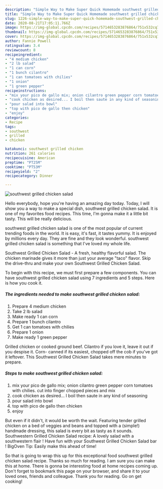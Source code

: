 ```yaml
---
description: "Simple Way to Make Super Quick Homemade southwest grilled chicken salad"
title: "Simple Way to Make Super Quick Homemade southwest grilled chicken salad"
slug: 1226-simple-way-to-make-super-quick-homemade-southwest-grilled-chicken-salad
date: 2020-08-21T17:05:11.766Z
image: https://img-global.cpcdn.com/recipes/5714653283876864/751x532cq70/southwest-grilled-chicken-salad-recipe-main-photo.jpg
thumbnail: https://img-global.cpcdn.com/recipes/5714653283876864/751x532cq70/southwest-grilled-chicken-salad-recipe-main-photo.jpg
cover: https://img-global.cpcdn.com/recipes/5714653283876864/751x532cq70/southwest-grilled-chicken-salad-recipe-main-photo.jpg
author: Fannie Powell
ratingvalue: 3.4
reviewcount: 8
recipeingredient:
- "4 medium chicken"
- "2 lb salad"
- "1 can corn"
- "1 bunch cilantro"
- "1 can tomatoes with chilies"
- "1 onion"
- "1 green pepper"
recipeinstructions:
- "mix your pico de gallo mix; onion cilantro green pepper corn tomatoes with chilies.              cut into finger chopped pieces and mix"
- "cook chicken as desired... I boil then saute in any kind of seasoning"
- "pour salad into bowl"
- "top with pico de gallo then chicken"
- "enjoy"
categories:
- Recipe
tags:
- southwest
- grilled
- chicken

katakunci: southwest grilled chicken 
nutrition: 261 calories
recipecuisine: American
preptime: "PT25M"
cooktime: "PT53M"
recipeyield: "2"
recipecategory: Dinner

---
```



![southwest grilled chicken salad](https://img-global.cpcdn.com/recipes/5714653283876864/751x532cq70/southwest-grilled-chicken-salad-recipe-main-photo.jpg)

Hello everybody, hope you're having an amazing day today. Today, I will show you a way to make a special dish, southwest grilled chicken salad. It is one of my favorites food recipes. This time, I'm gonna make it a little bit tasty. This will be really delicious.

southwest grilled chicken salad is one of the most popular of current trending foods in the world. It is easy, it's fast, it tastes yummy. It is enjoyed by millions every day. They are fine and they look wonderful. southwest grilled chicken salad is something that I've loved my whole life.

Southwest Grilled Chicken Salad - A fresh, healthy flavorful salad. The chicken marinade gives it more than just your average &#34;taco&#34; flavor. Skip the drive-thru and make your own Southwest Grilled Chicken Salad.


To begin with this recipe, we must first prepare a few components. You can have southwest grilled chicken salad using 7 ingredients and 5 steps. Here is how you cook it.

<!--inarticleads1-->

##### The ingredients needed to make southwest grilled chicken salad:

1. Prepare 4 medium chicken
1. Take 2 lb salad
1. Make ready 1 can corn
1. Prepare 1 bunch cilantro
1. Get 1 can tomatoes with chilies
1. Prepare 1 onion
1. Make ready 1 green pepper


Grilled chicken or cooked ground beef. Cilantro if you love it, leave it out if you despise it. Corn- canned if its easiest, chopped off the cob if you&#39;ve got it leftover. This Southwest Grilled Chicken Salad takes mere minutes to prepare. 

<!--inarticleads2-->

##### Steps to make southwest grilled chicken salad:

1. mix your pico de gallo mix; onion cilantro green pepper corn tomatoes with chilies.              cut into finger chopped pieces and mix
1. cook chicken as desired... I boil then saute in any kind of seasoning
1. pour salad into bowl
1. top with pico de gallo then chicken
1. enjoy


But even if it didn&#39;t, it would be worth the wait. Featuring tender grilled chicken on a bed of veggies and beans and topped with a (simple!) handmade dressing, this salad is every bit as tasty as it sounds. Southwestern Grilled Chicken Salad recipe: A lovely salad with a southwestern flair ! Have fun with your Southwest Grilled Chicken Salad bar ! BigOven Tip: Easily make this ahead of time! 

So that is going to wrap this up for this exceptional food southwest grilled chicken salad recipe. Thanks so much for reading. I am sure you can make this at home. There is gonna be interesting food at home recipes coming up. Don't forget to bookmark this page on your browser, and share it to your loved ones, friends and colleague. Thank you for reading. Go on get cooking!
